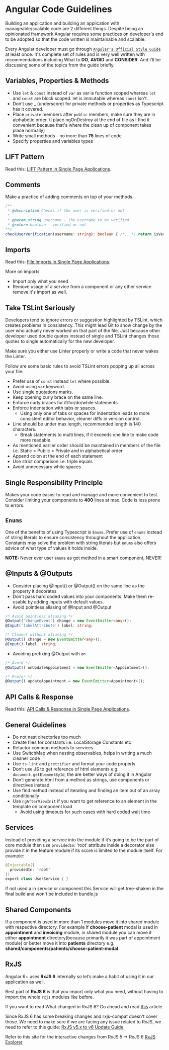 # Angular Code Guidelines

Building an application and building an application with manageable/scalable code are 2 different things. Despite being an opinionated framework Angular requires some practices on developer's end to be adopted so that the code written is maintainable and scalable.

Every Angular developer must go through [`Angular's Official Style Guide`](https://angular.io/guide/styleguide) at least once. It's complete set of rules and is very well written with recommendations including What to **DO**, **AVOID** and **CONSIDER**. And I'll be discussing some of the topics from the guide briefly.

## Variables, Properties & Methods

- Use `let` & `const` instead of `var` as var is function scoped whereas `let` and `const` are block scoped. let is immutable whereas `const` isn't.
- Don't use \_ (underscore) for private methods or properties as Typescript has it covered.
- Place `private` members after `public` members, make sure they are in alphabetic order. (I place ngOnDestroy at the end of file as I find it convenient because that's where the clean up of component takes place normally)
- Write small methods - no more than **75** lines of code
- Specify properties and variables types

## LIFT Pattern

Read this: [LIFT Pattern in Single Page Applications](/frontend/architecture/spa-applications-architecture.html#use-of-lift-pattern).

## Comments

Make a practice of adding comments on top of your methods.

```ts
/**
 * @description Checks if the user is verified or not
 *
 * @param string username - the username to be verified
 * @return boolean - verified or not
**/
checkUserVerification(username: string): boolean { /*...*/ return isVerified; }
```

## Imports

Read this: [File Imports in Single Page Applications](/frontend/architecture/spa-applications-architecture.html#file-imports).

More on imports

- Import only what you need
- Remove usage of a service from a component or any other service remove it's import as well.

## Take TSLint Seriously

Developers tend to ignore errors or suggestion highlighted by TSLint, which creates problems in consistency. This might lead Git to show change by the user who actually never worked on that part of the file. Just because other developer used double quotes instead of single and TSLint changes those quotes to single automatically for the new developer.

Make sure you either use Linter properly or write a code that never wakes the Linter.

Follow are some basic rules to avoid TSLint errors popping up all across your file:

- Prefer use of `const` instead `let` where possible.
- Avoid using `var` keyword.
- Use single quotations marks.
- Keep opening curly brace on the same line.
- Enforce curly braces for if/for/do/while statements.
- Enforce indentation with tabs or spaces.
    - Using only one of tabs or spaces for indentation leads to more consistent editor behavior, cleaner diffs in version control.
- Line should be under max length, recommended length is 140 characters.
    - Break statements to multi lines, if it exceeds one line to make code more readable.
- As mentioned earlier order should be maintained in members of the file i.e. Static > Public > Private and in alphabetical order
- Append colon at the end of each statement
- Use strict comparison i.e. triple equals
- Avoid unnecessary white spaces

## Single Responsibility Principle

Makes your code easier to read and manage and more convenient to test. Consider limiting your components to **400** lines at max. Code is less prone to errors.

## `Enums`

One of the benefits of using Typescript is `Enums`. Prefer use of `enums` instead of string literals to ensure consistency throughout the application. Constants may solve the problem with string literals but `enums` also offers advice of what type of values it holds inside.

**NOTE:** Never ever user `enums` as get method in a smart component, NEVER!

## @Inputs & @Outputs

- Consider placing @Input() or @Output() on the same line as the property it decorates
- Don't pass hard coded values into your components. Make them re-usable by adding inputs with default values.
- Avoid pointless aliasing of @Input and @Output

```ts
/* Avoid pointless aliasing */
@Output('changeEvent') change = new EventEmitter<any>();
@Input('labelAttribute') label: string;

/* Cleaner without aliasing */
@Output() change = new EventEmitter<any>();
@Input() label: string;
```

- Avoiding prefixing @Output with `on`

```ts
/* Avoid */
@Output() onUpdateAppointment = new EventEmitter<Appointment>();

/* Prefer */
@Output() updateAppointment = new EventEmitter<Appointment>();
```

## API Calls & Response

Read this: [API Calls & Response in Single Page Applications](/frontend/architecture/spa-applications-architecture.html#api-calls-response).

## General Guidelines

- Do not nest directories too much
- Create files for constants i.e. LocalStorage Constants etc
- Refactor common methods to services
- Use SwitchMap when nesting observables, helps in writing a much cleaner code
- Use `ts-lint` and `prettifier` and format your code properly
- Don’t use JS to get reference of html elements e.g. `document.getElementById`, the are better ways of doing it in Angular
- Don’t generate html from a method as strings, use components or directives instead
- Use find method instead of iterating and finding an item out of an array conditionally
- Use `ngAfterViewInit` if you want to get reference to an element in the template on component load
    - Avoid using timeouts for such cases with hard coded wait time

## Services

Instead of providing a service into the module if it’s going to be the part of core module then use `providedIn`: ‘root’ attribute inside a decorator else provide it in the feature module if its score is limited to the module itself. For example:

```java
@Injectable({
  providedIn: 'root'
})
export class UserService { }
```

If not used a in service or component this Service will get tree-shaken in the final build and won't be included in bundle.js

## Shared Components

If a component is used in more than 1 modules move it into shared module with respective directory. For example
If **choose-patient** modal is used in **appointment** and **invoicing** module, in shared module you can move it either **appointment** directory(because primarily it was part of appointment module) or better move it into **patients** directory e.g. **shared/components/patients/choose-patient-modal**

## RxJS

Angular 6+ uses **RxJS 6** internally so let’s make a habit of using it in our application as well.

Best part of **RxJS 6** is that you import only what you need, without having to import the whole `rxjs` modules like before.

If you want to read What changed in RxJS 6? Go ahead and read [this](https://www.academind.com/learn/javascript/rxjs-6-what-changed/) article.

Since RxJS 6 has some breaking changes and rxjs-compat doesn't cover those. We need to make sure if we are facing any issue related to RxJS, we need to refer to this guide:  [RxJS v5.x to v6 Update Guide](https://github.com/ReactiveX/rxjs/blob/master/docs_app/content/guide/v6/migration.md)

Refer to this site for the interactive changes from RxJS 5 -> RxJS 6 [RxJS Explorer](https://reactive.how/rxjs/explorer)
